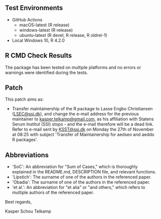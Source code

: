 ## Test Environments

* GitHub Actions
  - macOS-latest (R release)
  - windows-latest (R release)
  - ubuntu-latest (R devel, R release, R oldrel-1)
* Local Windows 10, R 4.2.0

## R CMD Check Results

The package has been tested on multiple platforms and no errors or warnings were identified during the tests.

## Patch

This patch aims as:

* Transfer maintainership of the R package to Lasse Engbo Christiansen (LSEC@ssi.dk), and change the e-mail address for the previous maintainer to kasper.telkamp@gmail.com, as his affiliation with Statens Serum Institut (SSI) stops - and the e-mail therefore will be a dead link. Refer to e-mail sent by KSST@ssi.dk on Monday the 27th of November at 08:25 with subject 'Transfer of Maintainership for aedseo and aeddo R packages'.

## Abbreviations

* 'SoC': An abbreviation for "Sum of Cases," which is thoroughly explained in the README.md, DESCRIPTION file, and relevant functions.
* 'Lipstich': The surname of one of the authors in the referenced paper.
* 'Obadia': The surname of one of the authors in the referenced paper.
* 'et al.': An abbreviation for "et alia" or "and others," which refers to multiple authors of the referenced paper.

Best regards,

Kasper Schou Telkamp
